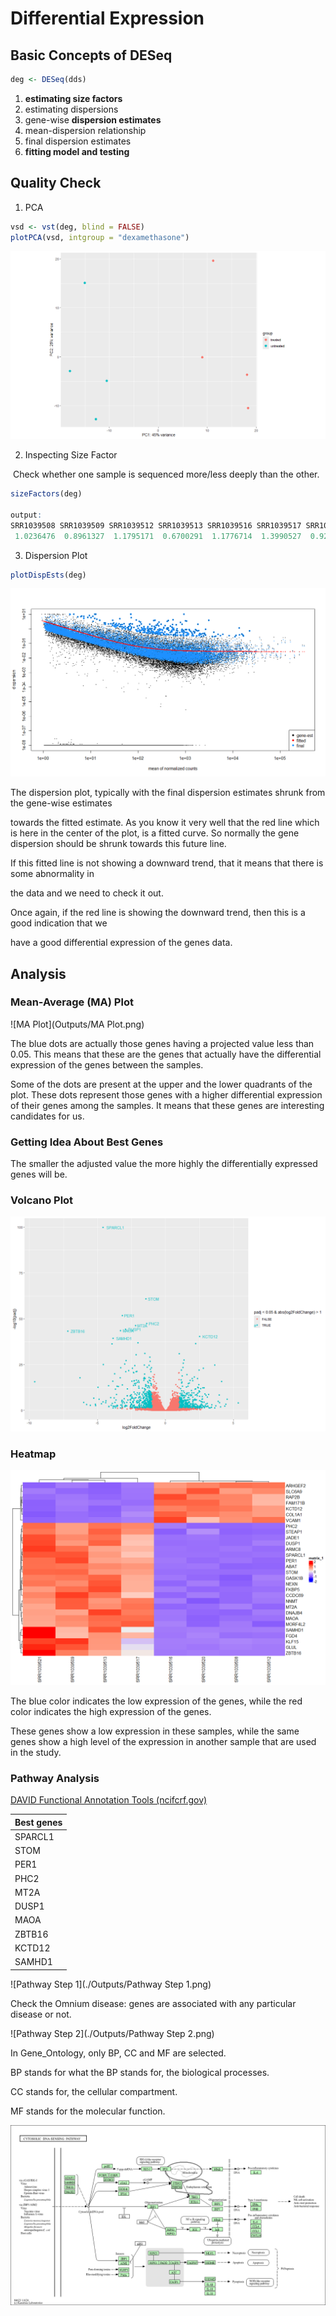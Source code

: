 # Differential Expression

## Basic Concepts of DESeq

```R
deg <- DESeq(dds)
```

1. **estimating size factors**
2. estimating dispersions
3. gene-wise **dispersion estimates**
4. mean-dispersion relationship
5. final dispersion estimates
6. **fitting model and testing**

##  Quality Check 

1. PCA

```R
vsd <- vst(deg, blind = FALSE)
plotPCA(vsd, intgroup = "dexamethasone")
```

![PCA](Outputs/PCA.png)

2. Inspecting Size Factor

​	Check whether one sample is sequenced more/less deeply than the other.

```R
sizeFactors(deg)

output: 
SRR1039508 SRR1039509 SRR1039512 SRR1039513 SRR1039516 SRR1039517 SRR1039520 SRR1039521 
 1.0236476  0.8961327  1.1795171  0.6700291  1.1776714  1.3990527  0.9208046  0.9445520 
```



3. Dispersion Plot

```R
plotDispEsts(deg)

```

![disperssion](Outputs/disperssion.png)

The dispersion plot, typically with the final dispersion estimates shrunk from the gene-wise estimates

towards the fitted estimate. As you know it very well that the red line which is here in the center of the plot, is a fitted curve. So normally the gene dispersion should be shrunk towards this future line.

If this fitted line is not showing a downward trend, that it means that there is some abnormality in

the data and we need to check it out.

Once again, if the red line is showing the downward trend, then this is a good indication that we

have a good differential expression of the genes data.



## Analysis



### Mean-Average (MA) Plot

![MA Plot](Outputs/MA Plot.png)

The blue dots are actually those genes having a projected value less than 0.05. This means that these are the genes that actually have the differential expression of the genes between the samples.

Some of the dots are present at the upper and the lower quadrants of the plot. These dots represent those genes with a higher differential expression of their genes among the samples. It means that these genes are interesting candidates for us.



###  Getting Idea About Best Genes

The smaller the adjusted value the more highly the differentially expressed genes will be.

### Volcano Plot



![Volcano](Outputs/Volcano.png)

### Heatmap

![Heatmap](Outputs/Heatmap.png)

The blue color indicates the low expression of the genes, while the red color indicates the high expression of the genes.

These genes show a low expression in these samples, while the same genes show a high level of the expression in another sample that are used in the study.

### Pathway Analysis

[DAVID Functional Annotation Tools (ncifcrf.gov)](https://david.ncifcrf.gov/tools.jsp)

| Best genes |
| ---------- |
| SPARCL1    |
| STOM       |
| PER1       |
| PHC2       |
| MT2A       |
| DUSP1      |
| MAOA       |
| ZBTB16     |
| KCTD12     |
| SAMHD1     |



![Pathway Step 1](./Outputs/Pathway Step 1.png)



Check the Omnium disease: genes are associated with any particular disease or not.

![Pathway Step 2](./Outputs/Pathway Step 2.png)

In Gene_Ontology, only BP, CC and MF are selected.

BP stands for what the BP stands for, the biological processes.

CC stands for, the cellular compartment.

MF stands for the molecular function.



![Pathway](Outputs/Pathway.png)